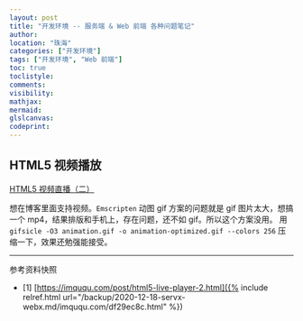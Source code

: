 ```yaml
---
layout: post
title: "开发环境 -- 服务端 & Web 前端 各种问题笔记"
author:
location: "珠海"
categories: ["开发环境"]
tags: ["开发环境", "Web 前端"]
toc: true
toclistyle:
comments:
visibility:
mathjax:
mermaid:
glslcanvas:
codeprint:
---
```



## HTML5 视频播放

[HTML5 视频直播（二）](https://imququ.com/post/html5-live-player-2.html)

想在博客里面支持视频。`Emscripten` 动图 gif 方案的问题就是 gif 图片太大，想搞一个 mp4，结果排版和手机上，存在问题，还不如 gif。所以这个方案没用。
用 `gifsicle -O3 animation.gif -o animation-optimized.gif --colors 256` 压缩一下，效果还勉强能接受。

-----

<font class='ref_snapshot'>参考资料快照</font>

- [1] [https://imququ.com/post/html5-live-player-2.html]({% include relref.html url="/backup/2020-12-18-servx-webx.md/imququ.com/df29ec8c.html" %})
